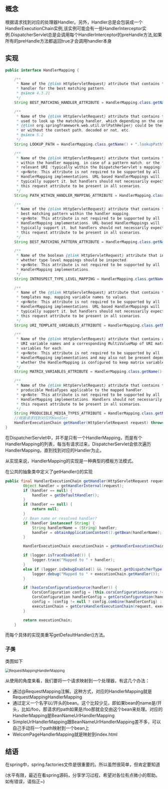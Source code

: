 ## 概念

根据请求找到对应的处理器Handler。另外，Handler总是会包装成一个HandlerExecutionChain实例,该实例可能会有一些HandlerInterceptor实例.DispatcherServlet总是会调用每个HandlerInterceptor的preHandle方法,如果所有的preHandle方法都返回true才会调用handler本身

## 实现

```java
public interface HandlerMapping {

	/**
	 * Name of the {@link HttpServletRequest} attribute that contains the mapped
	 * handler for the best matching pattern.
	 * @since 4.3.21
	 */
	String BEST_MATCHING_HANDLER_ATTRIBUTE = HandlerMapping.class.getName() + ".bestMatchingHandler";

	/**
	 * Name of the {@link HttpServletRequest} attribute that contains the path
	 * used to look up the matching handler, which depending on the configured
	 * {@link org.springframework.web.util.UrlPathHelper} could be the full path
	 * or without the context path, decoded or not, etc.
	 * @since 5.2
	 */
	String LOOKUP_PATH = HandlerMapping.class.getName() + ".lookupPath";

	/**
	 * Name of the {@link HttpServletRequest} attribute that contains the path
	 * within the handler mapping, in case of a pattern match, or the full
	 * relevant URI (typically within the DispatcherServlet's mapping) else.
	 * <p>Note: This attribute is not required to be supported by all
	 * HandlerMapping implementations. URL-based HandlerMappings will
	 * typically support it, but handlers should not necessarily expect
	 * this request attribute to be present in all scenarios.
	 */
	String PATH_WITHIN_HANDLER_MAPPING_ATTRIBUTE = HandlerMapping.class.getName() + ".pathWithinHandlerMapping";

	/**
	 * Name of the {@link HttpServletRequest} attribute that contains the
	 * best matching pattern within the handler mapping.
	 * <p>Note: This attribute is not required to be supported by all
	 * HandlerMapping implementations. URL-based HandlerMappings will
	 * typically support it, but handlers should not necessarily expect
	 * this request attribute to be present in all scenarios.
	 */
	String BEST_MATCHING_PATTERN_ATTRIBUTE = HandlerMapping.class.getName() + ".bestMatchingPattern";

	/**
	 * Name of the boolean {@link HttpServletRequest} attribute that indicates
	 * whether type-level mappings should be inspected.
	 * <p>Note: This attribute is not required to be supported by all
	 * HandlerMapping implementations.
	 */
	String INTROSPECT_TYPE_LEVEL_MAPPING = HandlerMapping.class.getName() + ".introspectTypeLevelMapping";

	/**
	 * Name of the {@link HttpServletRequest} attribute that contains the URI
	 * templates map, mapping variable names to values.
	 * <p>Note: This attribute is not required to be supported by all
	 * HandlerMapping implementations. URL-based HandlerMappings will
	 * typically support it, but handlers should not necessarily expect
	 * this request attribute to be present in all scenarios.
	 */
	String URI_TEMPLATE_VARIABLES_ATTRIBUTE = HandlerMapping.class.getName() + ".uriTemplateVariables";

	/**
	 * Name of the {@link HttpServletRequest} attribute that contains a map with
	 * URI variable names and a corresponding MultiValueMap of URI matrix
	 * variables for each.
	 * <p>Note: This attribute is not required to be supported by all
	 * HandlerMapping implementations and may also not be present depending on
	 * whether the HandlerMapping is configured to keep matrix variable content
	 */
	String MATRIX_VARIABLES_ATTRIBUTE = HandlerMapping.class.getName() + ".matrixVariables";

	/**
	 * Name of the {@link HttpServletRequest} attribute that contains the set of
	 * producible MediaTypes applicable to the mapped handler.
	 * <p>Note: This attribute is not required to be supported by all
	 * HandlerMapping implementations. Handlers should not necessarily expect
	 * this request attribute to be present in all scenarios.
	 */
	String PRODUCIBLE_MEDIA_TYPES_ATTRIBUTE = HandlerMapping.class.getName() + ".producibleMediaTypes";
	//根据请求找到对应的Handler
	HandlerExecutionChain getHandler(HttpServletRequest request) throws Exception;
}
```

在DispatcherServlet中，并不是只有一个HandlerMapping，而是有个HandlerMapping的列表，每当有请求过来，DispatcherServlet会依次遍历HandlerMapping，直到找到对应的Handler为止。

从实现来说，HandlerMapping的实现是一种典型的模板方法模式。

在公共的抽象类中定义了getHandler()的实现

```java
public final HandlerExecutionChain getHandler(HttpServletRequest request) throws Exception {
		Object handler = getHandlerInternal(request);
		if (handler == null) {
			handler = getDefaultHandler();
		}
		if (handler == null) {
			return null;
		}
		// Bean name or resolved handler?
		if (handler instanceof String) {
			String handlerName = (String) handler;
			handler = obtainApplicationContext().getBean(handlerName);
		}

		HandlerExecutionChain executionChain = getHandlerExecutionChain(handler, request);

		if (logger.isTraceEnabled()) {
			logger.trace("Mapped to " + handler);
		}
		else if (logger.isDebugEnabled() && !request.getDispatcherType().equals(DispatcherType.ASYNC)) {
			logger.debug("Mapped to " + executionChain.getHandler());
		}

		if (hasCorsConfigurationSource(handler)) {
			CorsConfiguration config = (this.corsConfigurationSource != null ? this.corsConfigurationSource.getCorsConfiguration(request) : null);
			CorsConfiguration handlerConfig = getCorsConfiguration(handler, request);
			config = (config != null ? config.combine(handlerConfig) : handlerConfig);
			executionChain = getCorsHandlerExecutionChain(request, executionChain, config);
		}

		return executionChain;
	}
```

而每个具体的实现类重写getDefaultHandler()方法。

### 子类

类图如下

<img src="/RequestMappingHandlerMapping.png" alt="RequestMappingHandlerMapping" style="zoom:80%;" />

从使用的角度来看，我们要将一个请求映射到一个处理器，有这几个办法：

* 通过@RequestMapping注解。这种方式，对应的HandlerMapping就是RequestMappingHandlerMapping
* 通过定义一个名字以/开头的bean。这个比较少见，即如果bean的name是/开头，比如/foo，那请求的path如果是/foo那就会交由这个bean来处理。对应的HandlerMapping是BeanNameUrlHandlerMapping
* SimpleUrlHandlerMapping跟BeanNameUrlHandlerMapping差不多，可以自己手动将一个path映射到一个bean上
* WelcomPageHandlerMapping就是映射到index.html



## 结语

在spring中，spring.factories文件是很重要的。所以虽然很简单，但肯定要知道

(水平有限，最近在看spring源码，分享学习过程，希望对各位有点微小的帮助。
如有错误，请指正~)